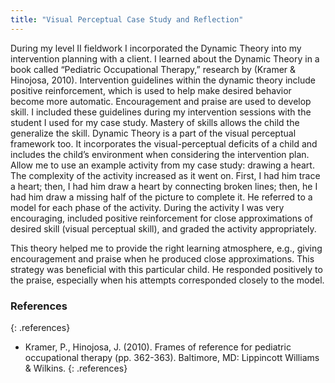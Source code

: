 ```yaml
---
title: "Visual Perceptual Case Study and Reflection"
---
```


During my level II fieldwork I incorporated the Dynamic Theory into my
intervention planning with a client. I learned about the Dynamic Theory in a
book called “Pediatric Occupational Therapy,” research by (Kramer & Hinojosa,
2010). Intervention guidelines within the dynamic theory include positive
reinforcement, which is used to help make desired behavior become more
automatic. Encouragement and praise are used to develop skill. I included these
guidelines during my intervention sessions with the student I used for my case
study. Mastery of skills allows the child the generalize the skill. Dynamic
Theory is a part of the visual perceptual framework too. It incorporates the
visual-perceptual deficits of a child and includes the child’s environment when
considering the intervention plan. Allow me to use an example activity from my
case study: drawing a heart. The complexity of the activity increased as it went
on. First, I had him trace a heart; then, I had him draw a heart by connecting
broken lines; then, he I had him draw a missing half of the picture to complete
it. He referred to a model for each phase of the activity. During the activity I
was very encouraging, included positive reinforcement for close approximations
of desired skill (visual perceptual skill), and graded the activity
appropriately.

This theory helped me to provide the right learning atmosphere, e.g., giving
encouragement and praise when he produced close approximations. This strategy
was beneficial with this particular child. He responded positively to the
praise, especially when his attempts corresponded closely to the model.

### References
{: .references}

* Kramer, P., Hinojosa, J. (2010). Frames of reference for pediatric
  occupational therapy (pp. 362-363). Baltimore, MD: Lippincott Williams
  &amp; Wilkins.
{: .references}
